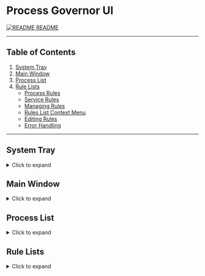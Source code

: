 # Process Governor UI

[![README](icons/readme.png) README](README.md)

---

## Table of Contents

1. [System Tray](#system-tray)
2. [Main Window](#main-window)
3. [Process List](#process-list)
4. [Rule Lists](#rule-lists)
    - [Process Rules](#process-rules)
    - [Service Rules](#service-rules)
    - [Managing Rules](#managing-rules)
    - [Rules List Context Menu](#rules-list-context-menu)
    - [Editing Rules](#editing-rules)
    - [Error Handling](#error-handling)

---

## System Tray

<details>
<summary>Click to expand</summary>

![](images/screenshots/tray_menu.png)

The system tray menu provides quick access to the main program functions:

- **Process Governor**: Open settings.
- **Open config file**: Open the configuration file for manual settings editing.
- **Open log file**: Open the log file with the program's operation records.
- **Run on Startup**: Enable or disable program startup with the system.
- **Check for Updates**: Check for program updates.
- **Quit**: Exit the program.

</details>

## Main Window

<details>
<summary>Click to expand</summary>

![](images/screenshots/process_list.png)

### Tooltips

![](images/screenshots/tooltips.png)

- In the settings interface, tooltips are available, describing the functions of buttons and fields.
- Hover over an interface element to view its tooltip.

### Action Buttons

![](images/screenshots/other_actions.png)
![](images/screenshots/save_action.png)

Main action buttons are available in the settings interface:

- **Open config file**: Open the configuration file.
- **Open log file**: Open the log file.
- **Save**: Save changes made to the settings.  
  Hotkey: **Ctrl+S**.  
  **Details:**
    - The button is disabled if there are errors in the settings.
    - If no changes have been made, the save button is also disabled.

### Unsaved Changes Status

![](images/screenshots/process_rules_unsaved.png)

Unsaved changes are marked with an asterisk (`*`) on the corresponding rule tab.

</details>

## Process List

<details>
<summary>Click to expand</summary>

![](images/screenshots/process_list_only.png)

The process list provides important information about running processes:

- **PID**: Unique process identifier.
- **Process Name**: Name of the process.
- **Service Name**: Name of the service, if applicable.
- **Executable Path**: Full path to the executable file.
- **Command Line**: Command with which the process was started.

### Filtering and Search

![](images/screenshots/process_list_actions.png)

- **Search**: Enter text into the search bar to find processes by name or other attributes (e.g., command line).
  Hotkey: **Ctrl+F**.

- **Filter by type**: Use the filter to display processes by type:
    - **Show All**: Display all processes.
    - **Show Processes**: Display only processes.
    - **Show Services**: Display only services.

- **Refresh**: Refresh the process list.  
  Hotkey: **F5**.

### Process Context Menu

![](images/screenshots/process_list_menu.png)

- **Add Process Rule**: Add a rule for a process by name, path, or command line.
- **Add Service Rule**: Add a rule for a service by name.
- **Go to Rule**: Go to the existing rule for a process/service.
- **Copy Special**: Copy process attributes (PID, process name, etc.).
- **Open file location**: Open the folder containing the process’s executable file.
- **File Properties**: Open file properties.
- **Service Properties**: Open service properties.

</details>

## Rule Lists

<details>
<summary>Click to expand</summary>

![](images/screenshots/process_rules.png)

The rule lists are divided into two categories: **Process Rules** and **Service Rules**.

### Process Rules

![](images/screenshots/process_rules_only.png)

- **Selector By**: Determines how the **Process Selector** value is interpreted for process matching:
    - `Name` — by process name (e.g., `notepad.exe`).
    - `Path` — by the full executable path (e.g., `C:/Windows/System32/notepad.exe`).
    - `Command line` — by command line arguments (e.g., `App.exe Document.txt` or `D:/Folder/App.exe Document.txt`).


- **Process Selector**: Specifies the name, pattern, or path to the process.  
  **Supported wildcards:**
    - `*` — matches any number of characters.
    - `?` — matches a single character.
    - `**` — matches any sequence of directories.  
      **Examples:** `name.exe`, `logioptionsplus_*.exe`, `D:/FolderName/App.exe`,
      or `C:/Program Files/**/app.exe --file Document.txt`.


- **Priority**: Sets the priority level of the process.

- **I/O Priority**: Sets the I/O priority of the process.


- **Affinity**: Sets the CPU core affinity for the process.  
  **Formats:**
    - Range: `0-3`,
    - Specific cores: `0;2;4`,
    - Combination: `1;3-5`.


- **Force**: Forces the application of the settings.  
  **Possible values:**
    - `Y` — for continuous application,
    - `N` — for one-time application.


- **Delay**: Delay in seconds before applying the settings.  
  **Possible values:**
    - If not specified, the settings are applied immediately.
    - Positive values set a delay in seconds before applying the settings.

### Service Rules

![](images/screenshots/service_rules_only.png)

- **Service Selector**: Specifies the name or pattern of the service to match.  
  **Supported wildcards:**
    - `*`: Matches any number of characters.
    - `?`: Matches a single character.

  **Examples:**
    - `"selector": "ServiceName"`
    - `"selector": "*audio*"`

Other parameters such as **Priority**, **I/O Priority**, **Affinity**, **Force**, and **Delay** are similar to those in
**Process Rules**.
> **Note:** The **Selector By** field is not used in **Service Rules** since services are matched only by name.

### Managing Rules

![](images/screenshots/process_rules_actions.png)

- **Add**: Add a new rule.
- **Del**: Delete the selected rules.
- **Up/Down**: Move the selected rule up or down in the rule list.

### Rules List Context Menu

![](images/screenshots/process_rules_menu.png)

- **Undo**: Undo the last action.  
  Hotkey: **Ctrl+Z**.


- **Redo**: Redo the undone action.  
  Hotkeys: **Ctrl+Shift+Z** or **Ctrl+Y**.


- **Add**: Add a new rule.  
  Hotkey: **Ctrl+D**.


- **Select all**: Select all rules in the list.  
  Hotkey: **Ctrl+A**.


- **Delete**: Delete the selected rules.  
  Hotkey: **Del**.

### Editing Rules

![](images/screenshots/process_rules_add_rule.gif)

1. Double-click on the rule cell you want to edit.
2. Enter new data into the selected cell.
3. After editing, the changes are automatically saved in the table.

### Error Handling

![](images/screenshots/process_rules_error.png)

- If incorrect data is entered, the corresponding cell is highlighted, and an error icon appears next to it.
- Hover over the error icon to view the error description.

</details>